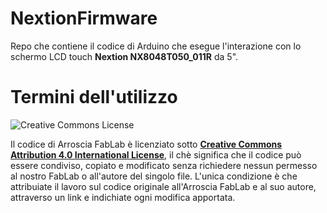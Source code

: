 # NextionFirmware
Repo che contiene il codice di Arduino che esegue l'interazione con lo schermo LCD touch **Nextion NX8048T050_011R** da 5".

# Termini dell'utilizzo

![Creative Commons License](https://i.creativecommons.org/l/by/4.0/88x31.png)

Il codice di Arroscia FabLab è licenziato sotto **[Creative Commons Attribution 4.0 International License](https://creativecommons.org/licenses/by/4.0/ "Creative Commons License")**, il chè significa che il codice può essere condiviso, copiato e modificato senza richiedere nessun permesso al nostro FabLab o all'autore del singolo file. L'unica condizione è che attribuiate il lavoro sul codice originale all'Arroscia FabLab e al suo autore, attraverso un link e indichiate ogni modifica apportata.
